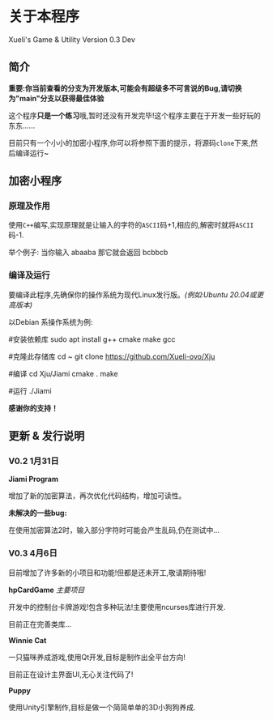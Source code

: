 # 关于本程序

Xueli's Game & Utility Version 0.3 Dev

## 简介

**重要:你当前查看的分支为开发版本,可能会有超级多不可言说的Bug,请切换为"main"分支以获得最佳体验**

这个程序**只是一个练习**哦,暂时还没有开发完毕!这个程序主要在于开发一些好玩的东东......

目前只有一个小小的加密小程序,你可以将参照下面的提示，将源码`clone`下来,然后编译运行~

## 加密小程序

### 原理及作用

使用`C++`编写,实现原理就是让输入的字符的`ASCII`码+1,相应的,解密时就将`ASCII`码-1.

举个例子:
当你输入
 abaaba
那它就会返回
 bcbbcb

### 编译及运行

要编译此程序,先确保你的操作系统为现代Linux发行版。*(例如:Ubuntu 20.04或更高版本)*

以Debian 系操作系统为例:

 #安装依赖库
 sudo apt install g++ cmake make gcc

 #克隆此存储库
 cd ~
 git clone <https://github.com/Xueli-ovo/Xju>

 #编译
 cd Xju/Jiami
 cmake .
 make

 #运行
 ./Jiami

**感谢你的支持！**

## 更新 & 发行说明

### V0.2 1月31日

**Jiami Program**

增加了新的加密算法，再次优化代码结构，增加可读性。

**未解决的一些bug:**

在使用加密算法2时，输入部分字符时可能会产生乱码,仍在测试中...

### V0.3 4月6日

目前增加了许多新的小项目和功能!但都是还未开工,敬请期待哦!

**hpCardGame** *主要项目*

开发中的控制台卡牌游戏!包含多种玩法!主要使用ncurses库进行开发.

目前正在完善类库...

**Winnie Cat**

一只猫咪养成游戏,使用Qt开发,目标是制作出全平台方向!

目前正在设计主界面UI,无心关注代码了!

**Puppy**

使用Unity引擎制作,目标是做一个简简单单的3D小狗狗养成.
